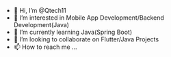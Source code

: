 - 👋 Hi, I’m @Qtech11
- 👀 I’m interested in Mobile App Development/Backend Development(Java)
- 🌱 I’m currently learning Java(Spring Boot) 
- 💞️ I’m looking to collaborate on Flutter/Java Projects
- 📫 How to reach me ...

<!---
Qtech11/Qtech11 is a ✨ special ✨ repository because its `README.md` (this file) appears on your GitHub profile.
You can click the Preview link to take a look at your changes.
--->
